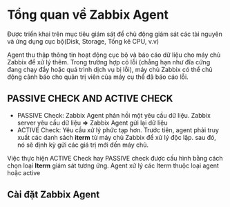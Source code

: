 # Tổng quan về Zabbix Agent
Được triển khai trên mục tiêu giám sát để chủ động giám sát các tài nguyên và ứng dụng cục bộ(Disk, Storage, Tống kê CPU, v.v)

Agent thu thập thông tin hoạt động cục bộ và báo cáo dữ liệu cho máy chủ Zabbix để xử lý thêm. Trong trường hợp có lỗi (chẳng hạn như đĩa cứng đang chạy đầy hoặc quá trình dịch vụ bị lỗi), máy chủ Zabbix có thể chủ động cảnh báo cho quản trị viên của máy cụ thể đã báo cáo lỗi.

## PASSIVE CHECK AND ACTIVE CHECK
* PASSIVE Check: Zabbix Agent phản hồi một yêu cầu dữ liệu. Zabbix server yêu cầu dữ liệu **=>** Zabbix Agent gửi lại dữ liệu
* ACTIVE Check: Yêu cầu xử lý phức tạp hơn. Trước tiên, agent phải truy xuất các danh sách **iterm** từ máy chủ Zabbix để xử lý độc lập. sau đó, nó sẽ định kỳ gửi các giá trị mới đến máy chủ.

Việc thực hiện ACTIVE Check hay PASSIVE check được cấu hình bằng cách chọn loại **Iterm** giám sát tương ứng. Agent xử lý các Iterm  thuộc loại agent hoặc active

## Cài đặt Zabbix Agent
